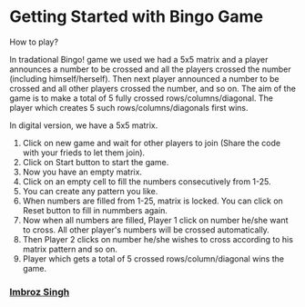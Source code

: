 # Getting Started with Bingo Game

How to play?

In tradational Bingo! game we used we had a 5x5 matrix and a player announces a number to be crossed and all the players crossed the number (including himself/herself). Then next player announced a number to be crossed and all other players crossed the number, and so on.
The aim of the game is to make a total of 5 fully crossed rows/columns/diagonal. The player which creates 5 such rows/columns/diagonals first wins.

In digital version, we have a 5x5 matrix.
1. Click on new game and wait for other players to join (Share the code with your frieds to let them join).
2. Click on Start button to start the game.
3. Now you have an empty matrix.
4. Click on an empty cell to fill the numbers consecutively from 1-25.
5. You can create any pattern you like.
6. When numbers are filled from 1-25, matrix is locked. You can click on Reset button to fill in nummbers again.
7. Now when all numbers are filled, Player 1 click on number he/she want to cross. All other player's numbers will be crossed automatically.
8. Then Player 2 clicks on number he/she wishes to cross according to his matrix pattern and so on.
9. Player which gets a total of 5 crossed rows/column/diagonal wins the game.

### [Imbroz Singh](https://www.instagram.com/imbrozsingh)
